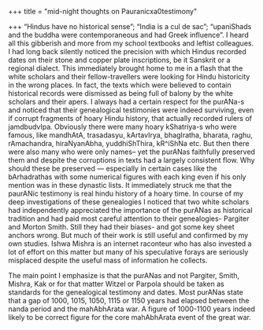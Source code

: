 +++
title = "mid-night thoughts on Pauranicxa0testimony"

+++
“Hindus have no historical sense”; “India is a cul de sac”; “upaniShads
and the buddha were contemporaneous and had Greek influence”. I heard
all this gibberish and more from my school textbooks and leftist
colleagues. I had long back silently noticed the precision with which
Hindus recorded dates on their stone and copper plate inscriptions, be
it Sanskrit or a regional dialect. This immediately brought home to me
in a flash that the white scholars and their fellow-travellers were
looking for Hindu historicity in the wrong places. In fact, the texts
which were believed to contain historical records were dismissed as
being full of balony by the white scholars and their apers. I always had
a certain respect for the purANa-s and noticed that their genealogical
testimonies were indeed surviving, even if corrupt fragments of hoary
Hindu history, that actually recorded rulers of jamdbudvIpa. Obviously
there were many hoary kShatriya-s who were famous, like mandhAtA,
trasadasyu, kArtavIrya, bhagIratha, bharata, raghu, rAmachandra,
hiraNyanAbha, yuddhiShThira, kR^iShNa etc. But then there were also many
who were only names– yet the purANas faithfully preserved them and
despite the corruptions in texts had a largely consistent flow. Why
should these be preserved — especially in certain cases like the
bArhadrathas with some numerical figures with each king even if his only
mention was in these dynastic lists. It immediately struck me that the
paurANic testimony is real hindu history of a hoary time. In course of
my deep investigations of these genealogies I noticed that two white
scholars had independently appreciated the importance of the purANas as
historical tradition and had paid most careful attention to their
genealogies- Pargiter and Morton Smith. Still they had their biases- and
got some key sheet anchors wrong. But much of their work is still useful
and confirmed by my own studies. Ishwa Mishra is an internet raconteur
who has also invested a lot of effort on this matter but many of his
speculative forays are seriously misplaced despite the useful mass of
information he collects.

The main point I emphasize is that the purANas and not Pargiter, Smith,
Mishra, Kak or for that matter Witzel or Parpola should be taken as
standards for the genealogical testimony and dates. Most purANas state
that a gap of 1000, 1015, 1050, 1115 or 1150 years had elapsed between
the nanda period and the mahAbhArata war. A figure of 1000-1100 years
indeed likely to be correct figure for the core mahAbhArata event of the
great war.
